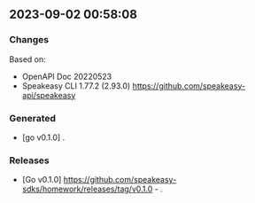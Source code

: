 

## 2023-09-02 00:58:08
### Changes
Based on:
- OpenAPI Doc 20220523 
- Speakeasy CLI 1.77.2 (2.93.0) https://github.com/speakeasy-api/speakeasy
### Generated
- [go v0.1.0] .
### Releases
- [Go v0.1.0] https://github.com/speakeasy-sdks/homework/releases/tag/v0.1.0 - .